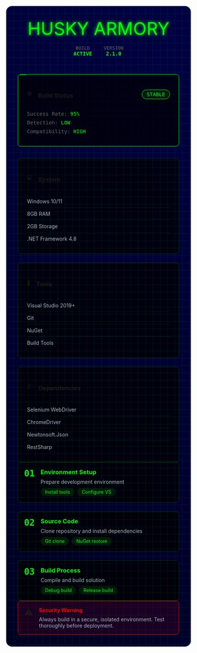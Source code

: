<div class="build-container">
  <div class="cyber-grid"></div>
  <div class="header">
    <div class="glitch-text" data-text="HUSKY ARMORY">HUSKY ARMORY</div>
    <div class="status-bar">
      <div class="status-item">
        <span class="label">BUILD</span>
        <span class="value">ACTIVE</span>
      </div>
      <div class="status-item">
        <span class="label">VERSION</span>
        <span class="value">2.1.0</span>
      </div>
    </div>
  </div>

  <div class="build-grid">
    <div class="build-card">
      <div class="card-header">
        <span class="icon">🛠️</span>
        <h3>Build Status</h3>
        <div class="build-level">STABLE</div>
      </div>
      <div class="card-content">
        <div class="stat-line">Success Rate: <span class="value">95%</span></div>
        <div class="stat-line">Detection: <span class="value">LOW</span></div>
        <div class="stat-line">Compatibility: <span class="value">HIGH</span></div>
      </div>
      <div class="scan-line"></div>
    </div>
  </div>

  <div class="build-section">
    <AccordionItem type="cyber" title="Build Requirements" icon="📋" status="ACTIVE">
      <div class="requirements-grid">
        <div class="req-card">
          <div class="req-header">
            <span class="icon">💻</span>
            <h3>System</h3>
          </div>
          <ul>
            <li>Windows 10/11</li>
            <li>8GB RAM</li>
            <li>2GB Storage</li>
            <li>.NET Framework 4.8</li>
          </ul>
        </div>
        <div class="req-card">
          <div class="req-header">
            <span class="icon">🔧</span>
            <h3>Tools</h3>
          </div>
          <ul>
            <li>Visual Studio 2019+</li>
            <li>Git</li>
            <li>NuGet</li>
            <li>Build Tools</li>
          </ul>
        </div>
        <div class="req-card">
          <div class="req-header">
            <span class="icon">📦</span>
            <h3>Dependencies</h3>
          </div>
          <ul>
            <li>Selenium WebDriver</li>
            <li>ChromeDriver</li>
            <li>Newtonsoft.Json</li>
            <li>RestSharp</li>
          </ul>
        </div>
      </div>
    </AccordionItem>
    <AccordionItem type="neon" title="Build Steps" icon="🔨" status="GUIDE">
      <div class="steps">
        <div class="step">
          <div class="step-number">01</div>
          <div class="step-content">
            <h3>Environment Setup</h3>
            <p>Prepare development environment</p>
            <div class="step-notes">
              <span class="note">Install tools</span>
              <span class="note">Configure VS</span>
            </div>
          </div>
        </div>
        <div class="step">
          <div class="step-number">02</div>
          <div class="step-content">
            <h3>Source Code</h3>
            <p>Clone repository and install dependencies</p>
            <div class="step-notes">
              <span class="note">Git clone</span>
              <span class="note">NuGet restore</span>
            </div>
          </div>
        </div>
        <div class="step">
          <div class="step-number">03</div>
          <div class="step-content">
            <h3>Build Process</h3>
            <p>Compile and build solution</p>
            <div class="step-notes">
              <span class="note">Debug build</span>
              <span class="note">Release build</span>
            </div>
          </div>
        </div>
      </div>
    </AccordionItem>
  </div>

  <div class="security-notice">
    <div class="notice-icon">⚠️</div>
    <div class="notice-content">
      <h4>Security Warning</h4>
      <p>Always build in a secure, isolated environment. Test thoroughly before deployment.</p>
    </div>
    <div class="notice-scanner"></div>
  </div>
</div>

<style>
.build-container {
  position: relative;
  padding: 2rem;
  background: linear-gradient(45deg, #000022, #000044);
  border-radius: 1rem;
  margin: 2rem 0;
  overflow: hidden;
}

.cyber-grid {
  position: absolute;
  top: 0;
  left: 0;
  right: 0;
  bottom: 0;
  background: 
    linear-gradient(90deg, rgba(0, 255, 0, 0.1) 1px, transparent 1px),
    linear-gradient(rgba(0, 255, 0, 0.1) 1px, transparent 1px);
  background-size: 20px 20px;
  animation: matrixScroll 20s linear infinite;
}

.header {
  text-align: center;
  margin-bottom: 3rem;
  position: relative;
  z-index: 1;
}

.glitch-text {
  font-size: 3rem;
  color: #00ff00;
  text-shadow: 0 0 10px #00ff00;
  position: relative;
}

.glitch-text::before,
.glitch-text::after {
  content: attr(data-text);
  position: absolute;
  top: 0;
  left: 0;
  width: 100%;
  height: 100%;
  clip: rect(0, 900px, 0, 0);
  animation: glitch 2s infinite linear alternate-reverse;
}

.status-bar {
  display: flex;
  justify-content: center;
  gap: 2rem;
  margin-top: 1rem;
}

.status-item {
  display: flex;
  flex-direction: column;
  align-items: center;
}

.status-item .label {
  color: #666;
  font-size: 0.8rem;
  font-family: monospace;
}

.status-item .value {
  color: #00ff00;
  font-family: monospace;
  font-weight: bold;
}

.build-grid {
  display: grid;
  grid-template-columns: repeat(auto-fit, minmax(300px, 1fr));
  gap: 2rem;
  margin-bottom: 2rem;
}

.build-card {
  background: rgba(0, 0, 0, 0.7);
  border: 1px solid #00ff00;
  border-radius: 0.5rem;
  padding: 1.5rem;
  position: relative;
  overflow: hidden;
}

.card-header {
  display: flex;
  align-items: center;
  gap: 1rem;
  margin-bottom: 1rem;
}

.build-level {
  margin-left: auto;
  padding: 0.25rem 0.75rem;
  background: rgba(0, 255, 0, 0.1);
  border: 1px solid #00ff00;
  border-radius: 1rem;
  color: #00ff00;
  font-family: monospace;
}

.stat-line {
  font-family: monospace;
  color: #666;
  margin: 0.5rem 0;
}

.value {
  color: #00ff00;
}

.scan-line {
  position: absolute;
  top: 0;
  left: 0;
  width: 100%;
  height: 2px;
  background: #00ff00;
  opacity: 0.5;
  animation: scan 2s linear infinite;
}

.requirements-grid {
  display: grid;
  grid-template-columns: repeat(auto-fit, minmax(250px, 1fr));
  gap: 1.5rem;
}

.req-card {
  background: rgba(0, 0, 0, 0.7);
  border: 1px solid rgba(0, 255, 0, 0.2);
  border-radius: 0.5rem;
  padding: 1.5rem;
}

.req-header {
  display: flex;
  align-items: center;
  gap: 1rem;
  margin-bottom: 1rem;
}

.req-card ul {
  list-style: none;
  padding: 0;
  margin: 0;
}

.req-card li {
  padding: 0.5rem 0;
  color: #a8b2c3;
  border-bottom: 1px solid rgba(0, 255, 0, 0.1);
}

.req-card li:last-child {
  border-bottom: none;
}

.steps {
  display: grid;
  gap: 1.5rem;
}

.step {
  display: flex;
  gap: 1rem;
  padding: 1rem;
  background: rgba(0, 0, 0, 0.7);
  border: 1px solid rgba(0, 255, 0, 0.2);
  border-radius: 0.5rem;
}

.step-number {
  font-size: 1.5rem;
  font-weight: bold;
  color: #00ff00;
  font-family: monospace;
}

.step-content h3 {
  margin: 0 0 0.5rem 0;
  color: #00ff00;
}

.step-content p {
  margin: 0 0 0.5rem 0;
  color: #a8b2c3;
}

.step-notes {
  display: flex;
  gap: 0.5rem;
  flex-wrap: wrap;
}

.note {
  padding: 0.25rem 0.75rem;
  background: rgba(0, 255, 0, 0.1);
  border-radius: 1rem;
  font-size: 0.8rem;
  color: #00ff00;
}

.security-notice {
  display: flex;
  gap: 1rem;
  padding: 1rem;
  background: rgba(255, 0, 0, 0.1);
  border: 1px solid #ff0000;
  border-radius: 0.5rem;
  position: relative;
  overflow: hidden;
}

.notice-icon {
  font-size: 1.5rem;
}

.notice-content h4 {
  margin: 0 0 0.5rem 0;
  color: #ff0000;
}

.notice-content p {
  margin: 0;
  color: #a8b2c3;
}

.notice-scanner {
  position: absolute;
  top: 0;
  left: 0;
  width: 100%;
  height: 2px;
  background: linear-gradient(90deg, transparent, #ff0000, transparent);
  animation: scan 2s linear infinite;
}

@keyframes matrixScroll {
  0% { transform: translate(0, 0); }
  100% { transform: translate(20px, 20px); }
}

@keyframes glitch {
  0% { clip: rect(44px, 900px, 56px, 0); }
  20% { clip: rect(12px, 900px, 65px, 0); }
  40% { clip: rect(78px, 900px, 92px, 0); }
  60% { clip: rect(23px, 900px, 45px, 0); }
  80% { clip: rect(34px, 900px, 86px, 0); }
  100% { clip: rect(67px, 900px, 91px, 0); }
}

@keyframes scan {
  0% { transform: translateX(-100%); }
  100% { transform: translateX(100%); }
}
</style>

